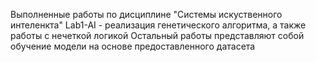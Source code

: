 Выполненные работы по дисциплине "Системы искуственного интеленкта"
Lab1-AI - реализация генетического алгоритма, а также работы с нечеткой логикой
Остальный работы представляют собой обучение модели на основе предоставленного датасета
